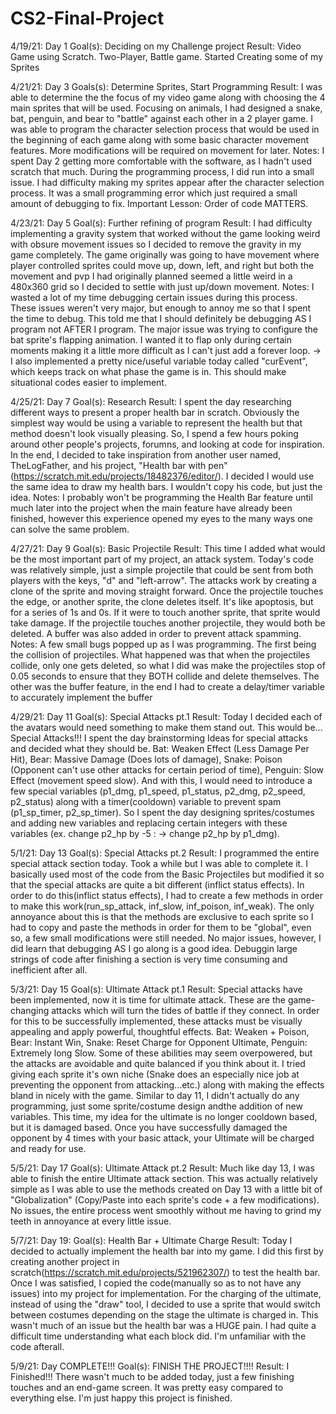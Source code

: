 # CS2-Final-Project


4/19/21: Day 1
Goal(s): Deciding on my Challenge project
Result: Video Game using Scratch. Two-Player, Battle game. Started Creating some of my Sprites

4/21/21: Day 3
Goals(s): Determine Sprites, Start Programming
Result: I was able to determine the the focus of my video game along with choosing the 4 main sprites that will be used. Focusing on animals, I had designed a snake, bat, penguin, and bear to "battle" against each other in a 2 player game. I was able to program the character selection process that would be used in the beginning of each game along with some basic character movement features. More modifications will be required on movement for later. 
Notes: I spent Day 2 getting more comfortable with the software, as I hadn't used scratch that much. During the programming process, I did run into a small issue. I had difficulty making my sprites appear after the character selection process. It was a small programming error which just required a small amount of debugging to fix. 
Important Lesson: Order of code MATTERS.

4/23/21: Day 5
Goal(s): Further refining of program
Result: I had difficulty implementing a gravity system that worked without the game looking weird with obsure movement issues so I decided to remove the gravity in my game completely. The game originally was going to have movement where player controlled sprites could move up, down, left, and right but both the movement and pvp I had originally planned seemed a little weird in a 480x360 grid so I decided to settle with just up/down movement.
Notes: I wasted a lot of my time debugging certain issues during this process. These issues weren't very major, but enough to annoy me so that I spent the time to debug. This told me that I should definitely be debugging AS I program not AFTER I program. The major issue was trying to configure the bat sprite's flapping animation. I wanted it to flap only during certain moments making it a little more difficult as I can't just add a forever loop. 
-> I also implemented a pretty nice/useful variable today called "curEvent", which keeps track on what phase the game is in. This should make situational codes easier to implement.

4/25/21: Day 7 
Goal(s): Research
Result: I spent the day researching different ways to present a proper health bar in scratch. Obviously the simplest way would be using a variable to represent the health but that method doesn't look visually pleasing. So, I spend a few hours poking around other people's projects, forumns, and looking at code for inspiration. In the end, I decided to take inspiration from another user named, TheLogFather, and his project, "Health bar with pen"(https://scratch.mit.edu/projects/18482376/editor/). I decided I would use the same idea to draw my health bars. I wouldn't copy his code, but just the idea.
Notes: I probably won't be programming the Health Bar feature until much later into the project when the main feature have already been finished, however this experience opened my eyes to the many ways one can solve the same problem.

4/27/21: Day 9
Goal(s): Basic Projectile
Result: This time I added what would be the most important part of my project, an attack system. Today's code was relatively simple, just a simple projectile that could be sent from both players with the keys, "d" and "left-arrow". The attacks work by creating a clone of the sprite and moving straight forward. Once the projectile touches the edge, or another sprite, the clone deletes itself. It's like apoptosis, but for a series of 1s and 0s. If it were to touch another sprite, that sprite would take damage. If the projectile touches another projectile, they would both be deleted. A buffer was also added in order to prevent attack spamming.
Notes: A few small bugs popped up as I was programming. The first being the collision of projectiles. What happened was that when the projectiles collide, only one gets deleted, so what I did was make the projectiles stop of 0.05 seconds to ensure that they BOTH collide and delete themselves. The other was the buffer feature, in the end I had to create a delay/timer variable to accurately implement the buffer

4/29/21: Day 11
Goal(s): Special Attacks pt.1
Result: Today I decided each of the avatars would need something to make them stand out. This would be... Special Attacks!!! I spent the day brainstorming Ideas for special attacks and decided what they should be. Bat: Weaken Effect (Less Damage Per Hit), Bear: Massive Damage (Does lots of damage), Snake: Poison (Opponent can't use other attacks for certain period of time), Penguin: Slow Effect (movement speed slow). And with this, I would need to introduce a few special variables (p1_dmg, p1_speed, p1_status, p2_dmg, p2_speed, p2_status) along with a timer(cooldown) variable to prevent spam (p1_sp_timer, p2_sp_timer). So I spent the day designing sprites/costumes and adding new variables and replacing certain integers with these variables (ex. change p2_hp by -5 : -> change p2_hp by p1_dmg).

5/1/21: Day 13
Goal(s): Special Attacks pt.2
Result: I programmed the entire special attack section today. Took a while but I was able to complete it. I basically used most of the code from the Basic Projectiles but modified it so that the special attacks are quite a bit different (inflict status effects). In order to do this(inflict status effects), I had to create a few methods in order to make this work(run_sp_attack, inf_slow, inf_poison, inf_weak). The only annoyance about this is that the methods are exclusive to each sprite so I had to copy and paste the methods in order for them to be "global", even so, a few small modifications were still needed. No major issues, however, I did learn that debugging AS I go along is a good idea. Debuggin large strings of code after finishing a section is very time consuming and inefficient after all.

5/3/21: Day 15
Goal(s): Ultimate Attack pt.1
Result: Special attacks have been implemented, now it is time for ultimate attack. These are the game-changing attacks which will turn the tides of battle if they connect. In order for this to be successfully implemented, these attacks must be visually appealing and apply powerful, thoughtful effects. Bat: Weaken + Poison, Bear: Instant Win, Snake: Reset Charge for Opponent Ultimate, Penguin: Extremely long Slow. Some of these abilities may seem overpowered, but the attacks are avoidable and quite balanced if you think about it. I tried giving each sprite it's own niche (Snake does an especially nice job at preventing the opponent from attacking...etc.) along with making the effects bland in nicely with the game. Similar to day 11, I didn't actually do any programming, just some sprite/costume design andthe addition of new variables. This time, my idea for the ultimate is no longer cooldown based, but it is damaged based. Once you have successfully damaged the opponent by 4 times with your basic attack, your Ultimate will be charged and ready for use.

5/5/21: Day 17
Goal(s): Ultimate Attack pt.2
Result: Much like day 13, I was able to finish the entire Ultimate attack section. This was actually relatively simple as I was able to use the methods created on Day 13 with a little bit of "Globalization" (Copy/Paste into each sprite's code + a few modifications). No issues, the entire process went smoothly without me having to grind my teeth in annoyance at every little issue. 

5/7/21: Day 19:
Goal(s): Health Bar + Ultimate Charge
Result: Today I decided to actually implement the health bar into my game. I did this first by creating another project in scratch(https://scratch.mit.edu/projects/521962307/) to test the health bar. Once I was satisfied, I copied the code(manually so as to not have any issues) into my project for implementation. For the charging of the ultimate, instead of using the "draw" tool, I decided to use a sprite that would switch between costumes depending on the stage the ultimate is charged in. This wasn't much of an issue but the health bar was a HUGE pain. I had quite a difficult time understanding what each block did. I'm unfamiliar with the code afterall.

5/9/21: Day COMPLETE!!!
Goal(s): FINISH THE PROJECT!!!!
Result: I Finished!!! There wasn't much to be added today, just a few finishing touches and an end-game screen. It was pretty easy compared to everything else. I'm just happy this project is finished. 



